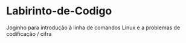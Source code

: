 # Labirinto-de-Codigo
Joginho para introdução à linha de comandos Linux e a problemas de codificação / cifra
